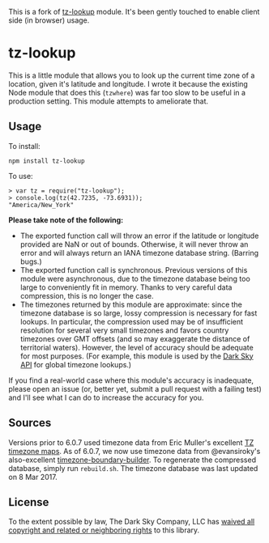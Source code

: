 This is a fork of [tz-lookup] module. It's been gently touched to enable
client side (in browser) usage.

tz-lookup
=========

This is a little module that allows you to look up the current time zone of a
location, given it's latitude and longitude. I wrote it because the existing
Node module that does this (`tzwhere`) was far too slow to be useful in a
production setting. This module attempts to ameliorate that.

Usage
-----

To install:

    npm install tz-lookup

To use:

    > var tz = require("tz-lookup");
    > console.log(tz(42.7235, -73.6931));
    "America/New_York"

**Please take note of the following:**

*   The exported function call will throw an error if the latitude or longitude
    provided are NaN or out of bounds. Otherwise, it will never throw an error
    and will always return an IANA timezone database string. (Barring bugs.)
*   The exported function call is synchronous. Previous versions of this module
    were asynchronous, due to the timezone database being too large to
    conveniently fit in memory. Thanks to very careful data compression, this
    is no longer the case.
*   The timezones returned by this module are approximate: since the timezone
    database is so large, lossy compression is necessary for fast lookups. In
    particular, the compression used may be of insufficient resolution for
    several very small timezones and favors country timezones over GMT offsets
    (and so may exaggerate the distance of territorial waters). However, the
    level of accuracy should be adequate for most purposes. (For example, this
    module is used by the [Dark Sky API][1] for global timezone lookups.)

If you find a real-world case where this module's accuracy is inadequate,
please open an issue (or, better yet, submit a pull request with a failing
test) and I'll see what I can do to increase the accuracy for you.

[1]: https://darksky.net/dev/

Sources
-------

Versions prior to 6.0.7 used timezone data from Eric Muller's excellent [TZ
timezone maps][2]. As of 6.0.7, we now use timezone data from @evansiroky's
also-excellent [timezone-boundary-builder][3]. To regenerate the compressed
database, simply run `rebuild.sh`. The timezone database was last updated on
8 Mar 2017.

[2]: http://efele.net/maps/tz/
[3]: https://github.com/evansiroky/timezone-boundary-builder/

License
-------

To the extent possible by law, The Dark Sky Company, LLC has [waived all
copyright and related or neighboring rights][cc0] to this library.

[cc0]: http://creativecommons.org/publicdomain/zero/1.0/
[tz-lookup]: https://www.npmjs.com/package/tz-lookup
